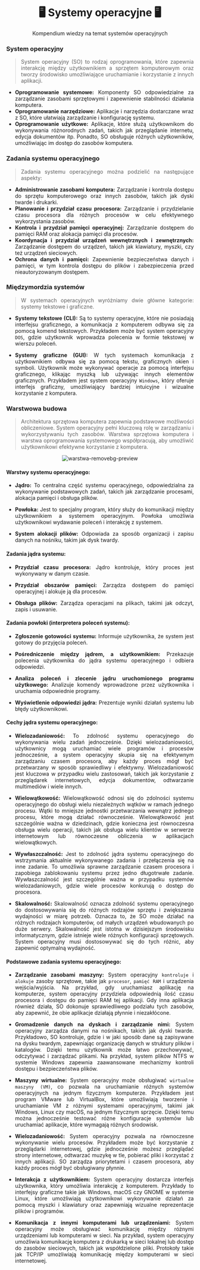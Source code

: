 <div align='center'>
  
# 🖥️ Systemy operacyjne 🖥️
Kompendium wiedzy na temat systemów operacyjnych

</div>

<div align='justify'>

### System operacyjny
> System operacyjny (SO) to rodzaj oprogramowania, które zapewnia interakcję między użytkownikiem a sprzętem komputerowym oraz tworzy środowisko umożliwiające uruchamianie i korzystanie z innych aplikacji.
- **Oprogramowanie systemowe:** Komponenty SO odpowiedzialne za zarządzanie zasobami sprzętowymi i zapewnienie stabilności działania komputera.
- **Oprogramowanie narzędziowe:** Aplikacje i narzędzia dostarczane wraz z SO, które ułatwiają zarządzanie i konfigurację systemu.
- **Oprogramowanie użytkowe:** Aplikacje, które służą użytkownikom do wykonywania różnorodnych zadań, takich jak przeglądanie internetu, edycja dokumentów itp.
Ponadto, SO obsługuje różnych użytkowników, umożliwiając im dostęp do zasobów komputera.

### Zadania systemu operacyjnego
> Zadania systemu operacyjnego można podzielić na następujące aspekty:
- **Administrowanie zasobami komputera:** Zarządzanie i kontrola dostępu do sprzętu komputerowego oraz innych zasobów, takich jak dyski twarde i drukarki.
- **Planowanie i przydział czasu procesora:** Zarządzanie i przydzielanie czasu procesora dla różnych procesów w celu efektywnego wykorzystania zasobów.
- **Kontrola i przydział pamięci operacyjnej:** Zarządzanie dostępem do pamięci RAM oraz alokacja pamięci dla procesów.
- **Koordynacja i przydział urządzeń wewnętrznych i zewnętrznych:** Zarządzanie dostępem do urządzeń, takich jak klawiatury, myszki, czy też urządzeń sieciowych.
- **Ochrona danych i pamięci:** Zapewnienie bezpieczeństwa danych i pamięci, w tym kontrola dostępu do plików i zabezpieczenia przed nieautoryzowanym dostępem.

### Międzymordzia systemów
> W systemach operacyjnych wyróżniamy dwie główne kategorie: systemy tekstowe i graficzne.
- **Systemy tekstowe (CLI):** Są to systemy operacyjne, które nie posiadają interfejsu graficznego, a komunikacja z komputerem odbywa się za pomocą komend tekstowych. Przykładem może być system operacyjny ``DOS``, gdzie użytkownik wprowadza polecenia w formie tekstowej w wierszu poleceń.

- **Systemy graficzne (GUI):** W tych systemach komunikacja z użytkownikiem odbywa się za pomocą tekstu, graficznych okien i symboli. Użytkownik może wykonywać operacje za pomocą interfejsu graficznego, klikając myszką lub używając innych elementów graficznych. Przykładem jest system operacyjny ``Windows``, który oferuje interfejs graficzny, umożliwiający bardziej intuicyjne i wizualne korzystanie z komputera.

### Warstwowa budowa
> Architektura sprzętowa komputera zapewnia podstawowe możliwości obliczeniowe. System operacyjny pełni kluczową rolę w zarządzaniu i wykorzystywaniu tych zasobów. Warstwa sprzętowa komputera i warstwa oprogramowania systemowego współpracują, aby umożliwić użytkownikowi efektywne korzystanie z komputera.

<div align='center'>

![warstwa-removebg-preview](https://github.com/TEB-DK/Systemy_operacyjne/assets/125214141/39eb7342-9aa0-43d6-a5a6-9ca85c60bfa4)

</div>

#### Warstwy systemu operacyjnego:

- **Jądro:** To centralna część systemu operacyjnego, odpowiedzialna za wykonywanie podstawowych zadań, takich jak zarządzanie procesami, alokacja pamięci i obsługa plików.

- **Powłoka:** Jest to specjalny program, który służy do komunikacji między użytkownikiem a systemem operacyjnym. Powłoka umożliwia użytkownikowi wydawanie poleceń i interakcję z systemem.

- **System alokacji plików:** Odpowiada za sposób organizacji i zapisu danych na nośniku, takim jak dysk twardy.

#### Zadania jądra systemu:

- **Przydział czasu procesora:** Jądro kontroluje, który proces jest wykonywany w danym czasie.

- **Przydział obszarów pamięci:** Zarządza dostępem do pamięci operacyjnej i alokuje ją dla procesów.

- **Obsługa plików:** Zarządza operacjami na plikach, takimi jak odczyt, zapis i usuwanie.

#### Zadania powłoki (interpretera poleceń systemu):

- **Zgłoszenie gotowości systemu:** Informuje użytkownika, że system jest gotowy do przyjęcia poleceń.

- **Pośredniczenie między jądrem, a użytkownikiem:** Przekazuje polecenia użytkownika do jądra systemu operacyjnego i odbiera odpowiedzi.

- **Analiza poleceń i zlecenie jądru uruchomionego programu użytkowego:** Analizuje komendy wprowadzone przez użytkownika i uruchamia odpowiednie programy.

- **Wyświetlenie odpowiedzi jądra:** Prezentuje wyniki działań systemu lub błędy użytkownikowi.

#### Cechy jądra systemu operacyjnego:

- **Wielozadaniowość:** To zdolność systemu operacyjnego do wykonywania wielu zadań jednocześnie. Dzięki wielozadaniowości, użytkownicy mogą uruchamiać wiele programów i procesów jednocześnie, a system operacyjny skupia się na efektywnym zarządzaniu czasem procesora, aby każdy proces mógł być przetwarzany w sposób sprawiedliwy i efektywny. Wielozadaniowość jest kluczowa w przypadku wielu zastosowań, takich jak korzystanie z przeglądarek internetowych, edycja dokumentów, odtwarzanie multimediów i wiele innych.

- **Wielowątkowość:** Wielowątkowość odnosi się do zdolności systemu operacyjnego do obsługi wielu niezależnych wątków w ramach jednego procesu. Wątki to mniejsze jednostki przetwarzania wewnątrz jednego procesu, które mogą działać równocześnie. Wielowątkowość jest szczególnie ważna w dziedzinach, gdzie konieczna jest równoczesna obsługa wielu operacji, takich jak obsługa wielu klientów w serwerze internetowym lub równoczesne obliczenia w aplikacjach wielowątkowych.

- **Wywłaszczalność:** Jest to zdolność jądra systemu operacyjnego do wstrzymania aktualnie wykonywanego zadania i przełączenia się na inne zadanie. To umożliwia sprawne zarządzanie czasem procesora i zapobiega zablokowaniu systemu przez jedno długotrwałe zadanie. Wywłaszczalność jest szczególnie ważna w przypadku systemów wielozadaniowych, gdzie wiele procesów konkurują o dostęp do procesora.

- **Skalowalność:** Skalowalność oznacza zdolność systemu operacyjnego do dostosowywania się do różnych rodzajów sprzętu i zwiększania wydajności w miarę potrzeb. Oznacza to, że SO może działać na różnych rodzajach komputerów, od małych urządzeń wbudowanych po duże serwery. Skalowalność jest istotna w dzisiejszym środowisku informatycznym, gdzie istnieje wiele różnych konfiguracji sprzętowych. System operacyjny musi dostosowywać się do tych różnic, aby zapewnić optymalną wydajność.

#### Podstawowe zadania systemu operacyjnego:

- **Zarządzanie zasobami maszyny:** System operacyjny ``kontroluje`` i ``alokuje`` zasoby sprzętowe, takie jak ``procesor``, ``pamięć RAM`` i urządzenia wejścia/wyjścia. Na przykład, gdy uruchamiasz aplikację na komputerze, system operacyjny przydziela odpowiednią ilość czasu procesora i dostępu do pamięci RAM tej aplikacji. Gdy inna aplikacja również działa, SO dokonuje sprawiedliwego podziału tych zasobów, aby zapewnić, że obie aplikacje działają płynnie i niezakłócone.

- **Gromadzenie danych na dyskach i zarządzanie nimi:** System operacyjny zarządza danymi na nośnikach, takich jak dyski twarde. Przykładowo, SO kontroluje, gdzie i w jaki sposób dane są zapisywane na dysku twardym, zapewniając organizację danych w struktury plików i katalogów. Dzięki temu użytkownik może łatwo przechowywać, odczytywać i zarządzać plikami. Na przykład, system plików NTFS w systemie Windows zapewnia zaawansowane mechanizmy kontroli dostępu i bezpieczeństwa plików.

- **Maszyny wirtualne:** System operacyjny może obsługiwać ``wirtualne maszyny (VM)``, co pozwala na uruchamianie różnych systemów operacyjnych na jednym fizycznym komputerze. Przykładem jest program VMware lub VirtualBox, które umożliwiają tworzenie i uruchamianie VM z różnymi systemami operacyjnymi, takimi jak Windows, Linux czy macOS, na jednym fizycznym sprzęcie. Dzięki temu można jednocześnie testować różne konfiguracje systemów lub uruchamiać aplikacje, które wymagają różnych środowisk.

- **Wielozadaniowość:** System operacyjny pozwala na równoczesne wykonywanie wielu procesów. Przykładem może być korzystanie z przeglądarki internetowej, gdzie jednocześnie możesz przeglądać strony internetowe, odtwarzać muzykę w tle, pobierać pliki i korzystać z innych aplikacji. SO zarządza priorytetami i czasem procesora, aby każdy proces mógł być obsługiwany płynnie.

- **Interakcja z użytkownikiem:** System operacyjny dostarcza interfejs użytkownika, który umożliwia interakcję z komputerem. Przykłady to interfejsy graficzne takie jak Windows, macOS czy GNOME w systemie Linux, które umożliwiają użytkownikowi wykonywanie działań za pomocą myszki i klawiatury oraz zapewniają wizualne reprezentacje plików i programów.

- **Komunikacja z innymi komputerami lub urządzeniami:** System operacyjny może obsługiwać komunikację między różnymi urządzeniami lub komputerami w sieci. Na przykład, system operacyjny umożliwia komunikację komputera z drukarką w sieci lokalnej lub dostęp do zasobów sieciowych, takich jak współdzielone pliki. Protokoły takie jak TCP/IP umożliwiają komunikację między komputerami w sieci internetowej.


</div>
